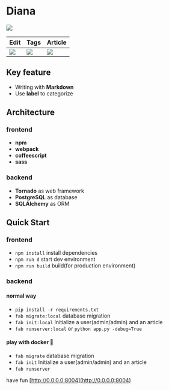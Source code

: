 # Diana
[![](http://img.l.jifangcheng.com/67db89911c345584a41685cb9741ab76f501e878.png)](https://l.jifangcheng.com)

Edit | Tags | Article
--- | --- | ---
![](http://img.l.jifangcheng.com/1ef1b1e039260bcef2a5daf94f9507f393c27046.png) | ![](http://img.l.jifangcheng.com/bca54377ba24092cf7f8404bca6aff9b7951381b.png) | ![](http://img.l.jifangcheng.com/3138596bb343f210d7aa238165817ece3efd7a83.png)

## Key feature
* Writing with __Markdown__
* Use __label__ to categorize

## Architecture
### frontend
* __npm__
* __webpack__
* __coffeescript__
* __sass__

### backend
* __Tornado__ as web framework
* __PostgreSQL__ as database
* __SQLAlchemy__ as ORM

## Quick Start
### frontend
* `npm install` install dependencies
* `npm run d` start dev environment
* `npm run build` build(for production environment)

### backend
#### normal way
* `pip install -r requirements.txt`
* `fab migrate:local` database migration
* `fab init:local` Initialize a user(admin/admin) and an article
* `fab runserver:local` or `python app.py -debug=True`

#### play with docker 🐳
* `fab migrate` database migration
* `fab init` Initialize a user(admin/admin) and an article
* `fab runserver`

have fun [http://0.0.0.0:8004](http://0.0.0.0:8004)
